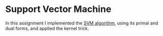 # Support Vector Machine

In this assignment I implemented the [SVM algorithm](svm.ipynb), using its primal and dual forms, and applied the kernel trick.
